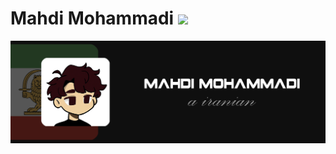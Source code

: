 # Mahdi Mohammadi <img src="https://github.githubassets.com/images/mona-loading-default.gif" width="50px">
<img src="https://github.com/mohammdimahdi/mohammdimahdi/blob/5270598d8d6ba180620b2424f8aaef35a9a215ef/1ng.png" alt="Mahdi Mohammadi">
